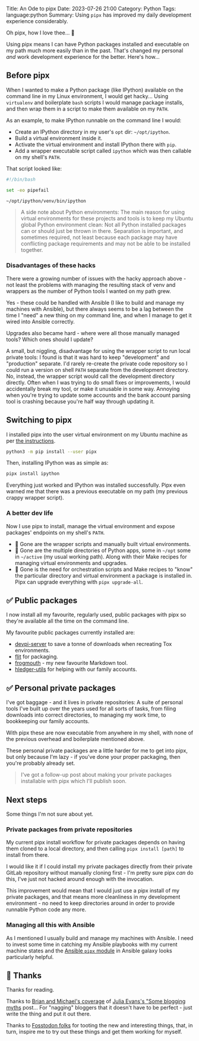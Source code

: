 Title: An Ode to pipx
Date: 2023-07-26 21:00
Category: Python
Tags: language:python
Summary: Using `pipx` has improved my daily development experience considerably.

Oh pipx, how I love thee... 🎵

Using pipx means I can have Python packages installed and executable on my path
much more easily than in the past. That's changed my personal _and_ work
development experience for the better. Here's how...

## Before pipx

When I wanted to make a Python package (like IPython) available on the command
line in my Linux environment, I would get hacky... Using `virtualenv` and
boilerplate `bash` scripts I would manage package installs, and then wrap them
in a script to make them available on my `PATH`.

As an example, to make IPython runnable on the command line I would:

* Create an IPython directory in my user's `opt` dir: `~/opt/ipython`.
* Build a virtual environment inside it.
* Activate the virtual environment and install IPython there with `pip`.
* Add a wrapper executable script called `ipython` which was then callable on
  my shell's `PATH`.

That script looked like:

```sh
#!/bin/bash

set -eo pipefail

~/opt/ipython/venv/bin/ipython
```

> A side note about Python environments:
> The main reason for using virtual environments for these projects and tools is
> to keep my Ubuntu global Python environment clean: Not all Python installed
> packages can or should just be thrown in there. Separation is important, and
> sometimes required, not least because each package may have conflicting package
> requirements and may not be able to be installed together.

### Disadvantages of these hacks

There were a growing number of issues with the hacky approach above - not least
the problems with managing the resulting stack of venv and wrappers as the
number of Python tools I wanted on my path grew.

Yes - these could be handled with Ansible (I like to build and manage my
machines with Ansible), but there always seems to be a lag between the time I
"need" a new thing on my command line, and when I manage to get it wired into
Ansible correctly.

Upgrades also became hard - where were all those manually managed tools? Which
ones should I update?

A small, but niggling, disadvantage for using the wrapper script to run local
private tools: I found is that it was hard to keep "development" and
"production" separate. I'd rarely re-create the private code repository so I
could run a version on shell `PATH` separate from the development directory.
No, instead, the wrapper script would call the development directory directly.
Often when I was trying to do small fixes or improvements, I would accidentally
break my tool, or make it unusable in some way. Annoying when you're trying to
update some accounts and the bank account parsing tool is crashing because
you're half way through updating it.

## Switching to pipx

I installed pipx into the user virtual environment on my Ubuntu machine as
per [the instructions](https://pypa.github.io/pipx/).

```sh
python3 -m pip install --user pipx
```

Then, installing IPython was as simple as:

```sh
pipx install ipython
```

Everything just worked and IPython was installed successfully. Pipx even warned
me that there was a previous executable on my path (my previous crappy wrapper
script).

### A better dev life

Now I use pipx to install, manage the virtual environment and expose packages'
endpoints on my shell's `PATH`.

* 🙅 Gone are the wrapper scripts and manually built virtual environments.
* 🙅 Gone are the multiple directories of Python apps, some in `~/opt` some in
  `~/active` (my usual working path). Along with their Make recipes for
  managing virtual environments and upgrades.
* 🙅 Gone is the need for orchestration scripts and Make recipes to "know" the
  particular directory and virtual environment a package is installed in. Pipx
  can upgrade everything with `pipx upgrade-all`.

## ✅ Public packages

I now install all my favourite, regularly used, public packages with pipx so
they're available all the time on the command line.

My favourite public packages currently installed are:

* [devpi-server](https://github.com/devpi/devpi) to save a tonne of downloads
  when recreating Tox environments.
* [flit](https://flit.pypa.io/en/stable/) for packaging.
* [frogmouth](https://github.com/Textualize/frogmouth/) - my new favourite
  Markdown tool.
* [hledger-utils](https://pypi.org/project/hledger-utils/) for helping with our
  family accounts.

## ✅ Personal private packages

I've got baggage - and it lives in private repositories: A suite of personal
tools I've built up over the years used for all sorts of tasks, from filing
downloads into correct directories, to managing my work time, to bookkeeping
our family accounts.

With pipx these are now executable from anywhere in my shell, with none of the
previous overhead and boilerplate mentioned above.

These personal private packages are a little harder for me to get into pipx,
but only because I'm lazy - if you've done your proper packaging, then you're
probably already set.

> I've got a follow-up post about making your private packages installable with
> pipx which I'll publish soon.

## Next steps

Some things I'm not sure about yet.

### Private packages from private repositories

My current pipx install workflow for private packages depends on having them
cloned to a local directory, and then calling `pipx install [path]` to install
from there.

I would like it if I could install my private packages directly from their
private GitLab repository without manually cloning first - I'm pretty sure pipx
_can_ do this, I've just not hacked around enough with the invocation.

This improvement would mean that I would just use a pipx install of my private
packages, and that means more cleanliness in my development environment - no
need to keep directories around in order to provide runnable Python code any
more.

### Managing all this with Ansible

As I mentioned I usually build and manage my machines with Ansible. I need to
invest some time in catching my Ansible playbooks with my current machine
states and the [Ansible `pipx`
module](https://docs.ansible.com/ansible/latest/collections/community/general/pipx_module.html)
in Ansible galaxy looks particularly helpful.

## 🙏 Thanks

Thanks for reading.

Thanks to [Brian and Michael's
coverage](https://pythonbytes.fm/episodes/show/342/dont-believe-those-old-blogging-myths)
of [Julia Evans's "Some blogging
myths](https://jvns.ca/blog/2023/06/05/some-blogging-myths/) post... For
"nagging" bloggers that it doesn't have to be perfect - just write the thing
and put it out there.

Thanks to [Fosstodon folks](https://fosstodon.org/) for tooting the new and
interesting things, that, in turn, inspire me to try out these things and get
them working for myself.
